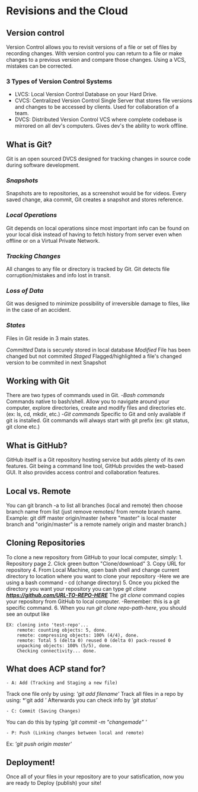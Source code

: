 # **Revisions and the Cloud**

## **Version control**

Version Control allows you to revisit versions of a file or set of files by recording changes. With version control you can return to a file or make changes to a previous version and compare those changes. Using a VCS, mistakes can be corrected.

### **3 Types of Version Control Systems**
- LVCS: Local Version Control
    Database on your Hard Drive.
- CVCS: Centralized Version Control
    Single Server that stores file versions and changes to be accessed by clients. Used for collaboration of a team.
- DVCS: Distributed Version Control
    VCS where complete codebase is mirrored on all dev's computers. Gives dev's the ability to work offline.

## **What is Git?**

Git is an open sourced DVCS designed for tracking changes in source code during software development. 

### ***Snapshots***

Snapshots are to repositories, as a screenshot would be for videos. Every saved change, aka commit, Git creates a snapshot and stores reference.

### ***Local Operations***

Git depends on local operations since most important info can be found on your local disk instead of having to fetch history from server even when offline or on a Virtual Private Network.

### ***Tracking Changes***

All changes to any file or directory is tracked by Git. Git detects file corruption/mistakes and info lost in transit.

### ***Loss of Data***

Git was designed to minimize possibility of irreversible damage to files, like in the case of an accident.

### ***States***

Files in Git reside in 3 main states.

*Committed*
Data is securely stored in local database
*Modified*
File has been changed but not commited
*Staged*
Flagged/highlighted a file's changed version to be commited in next Snapshot

## **Working with Git**

There are two types of commands used in Git.
    -*Bash commands*
    Commands native to bash/shell. Allow you to navigate around your computer, explore directories, create and modify files and directories etc. (ex: ls, cd, mkdir, etc.)
    -*Git commands*
    Specific to Git and only available if git is installed. Git commands will always start with git prefix (ex: git status, git clone etc.)

## **What is GitHub?**

GitHub itself is a Git repository hosting service but adds plenty of its own features. Git being a command line tool, GitHub provides the web-based GUI. It also provides access control and collaboration features.

## **Local vs. Remote**

You can git branch -a to list all branches (local and remote) then choose branch name from list (just remove remotes/ from remote branch name. Example: git diff master origin/master (where "master" is local master branch and "origin/master" is a remote namely origin and master branch.)

## **Cloning Repositories**

To clone a new repository from GitHub to your local computer, simply:
    1. Repository page
    2. Click green button "Clone/download"
    3. Copy URL for repository
    4. From Local Machine, open bash shell and change current directory to location where you want to clone your repository
    -Here we are using a bash command - cd (change directory)
    5. Once you picked the directory you want your repository you can type *git clone **https://github.com/URL-TO-REPO-HERE***
The *git clone* command copies your repository from GitHub to local computer.
-Remember: this is a git specific command.
    6. When you run *git clone repo-path-here*, you should see an output like
    
    EX: cloning into 'test-repo'...
        remote: counting objects: 5, done.
        remote: compressing objects: 100% (4/4), done.
        remote: Total 5 (delta 0) reused 0 (delta 0) pack-reused 0
        unpacking objects: 100% (5/5), done.
        Checking connectivity... done.

## **What does ACP stand for?**

    - A: Add (Tracking and Staging a new file)

Track one file only by using:
*'git add filename'*
Track all files in a repo by using:
*'git add *'*
Afterwards you can check info by *'git status'*

    - C: Commit (Saving Changes)
You can do this by typing *'git commit -m "changemade" '*

    - P: Push (Linking changes between local and remote)

Ex: *'git push origin master'*

## **Deployment!**

Once all of your files in your repository are to your satisfication, now you are ready to Deploy (publish) your site!